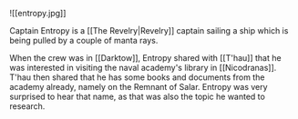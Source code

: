 ![[entropy.jpg]]

Captain Entropy is a [[The Revelry|Revelry]] captain sailing a ship which is being pulled by a couple of manta rays.

When the crew was in [[Darktow]], Entropy shared with [[T'hau]] that he was interested in visiting the naval academy's library in [[Nicodranas]]. T'hau then shared that he has some books and documents from the academy already, namely on the Remnant of Salar. Entropy was very surprised to hear that name, as that was also the topic he wanted to research.